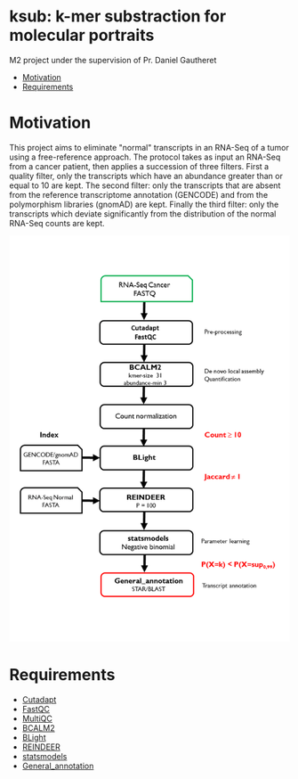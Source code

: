 
# ksub: k-mer substraction for molecular portraits

M2 project under the supervision of Pr. Daniel Gautheret

* [Motivation](#motivation)
* [Requirements](#requirements)

# Motivation

This project aims to eliminate "normal" transcripts in an RNA-Seq of a tumor using a free-reference approach.
The protocol takes as input an RNA-Seq from a cancer patient, then applies a succession of three filters.
First a quality filter, only the transcripts which have an abundance greater than or equal to 10 are kept. 
The second filter: only the transcripts that are absent from the reference transcriptome annotation (GENCODE) and from the polymorphism libraries (gnomAD) are kept.
Finally the third filter: only the transcripts which deviate significantly from the distribution of the normal RNA-Seq counts are kept.

![Workflow](workflow.png)

# Requirements

* [Cutadapt](https://cutadapt.readthedocs.io/en/stable/installation.html)
* [FastQC](https://anaconda.org/bioconda/fastqc)
* [MultiQC](https://multiqc.info/)
* [BCALM2](https://github.com/GATB/bcalm)
* [BLight](https://github.com/Malfoy/Blight)
* [REINDEER](https://github.com/kamimrcht/REINDEER)
* [statsmodels](https://www.statsmodels.org/stable/install.html)
* [General_annotation](https://github.com/aLaine1/general_annotation)